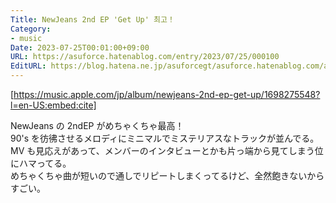 ```yaml
---
Title: NewJeans 2nd EP 'Get Up' 최고！
Category:
- music
Date: 2023-07-25T00:01:00+09:00
URL: https://asuforce.hatenablog.com/entry/2023/07/25/000100
EditURL: https://blog.hatena.ne.jp/asuforcegt/asuforce.hatenablog.com/atom/entry/820878482952669741
---
```


[https://music.apple.com/jp/album/newjeans-2nd-ep-get-up/1698275548?l=en-US:embed:cite]

NewJeans の 2ndEP がめちゃくちゃ最高！  
90's を彷彿させるメロディにミニマルでミステリアスなトラックが並んでる。  
MV も見応えがあって、メンバーのインタビューとかも片っ端から見てしまう位にハマってる。  
めちゃくちゃ曲が短いので通しでリピートしまくってるけど、全然飽きないからすごい。  

